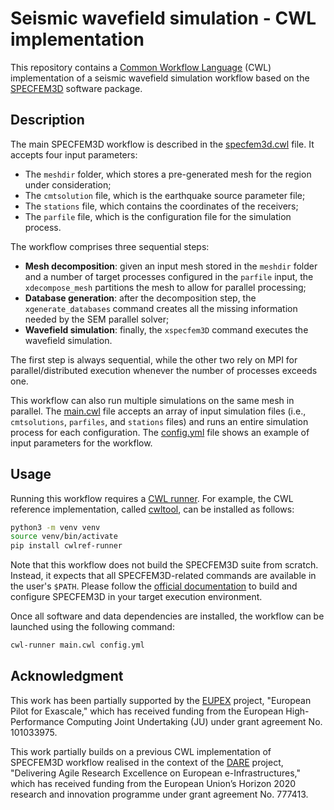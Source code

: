 # Seismic wavefield simulation - CWL implementation

This repository contains a [Common Workflow Language](https://commonwl.org) (CWL) implementation of a seismic wavefield simulation workflow based on the [SPECFEM3D](https://specfem3d.readthedocs.io/en/latest/) software package.

## Description

The main SPECFEM3D workflow is described in the [specfem3d.cwl](./specfem3d.cwl) file. It accepts four input parameters:

- The `meshdir` folder, which stores a pre-generated mesh for the region under consideration;
- The `cmtsolution` file, which is the earthquake source parameter file;
- The `stations` file, which contains the coordinates of the receivers;
- The `parfile` file, which is the configuration file for the simulation process.

The workflow comprises three sequential steps:

- **Mesh decomposition**: given an input mesh stored in the `meshdir` folder and a number of target processes configured in the `parfile` input, the `xdecompose_mesh` partitions the mesh to allow for parallel processing;
- **Database generation**: after the decomposition step, the `xgenerate_databases` command creates all the missing information needed by the SEM parallel solver;
- **Wavefield simulation**: finally, the `xspecfem3D` command executes the wavefield simulation.

The first step is always sequential, while the other two rely on MPI for parallel/distributed execution whenever the number of processes exceeds one.

This workflow can also run multiple simulations on the same mesh in parallel. The [main.cwl](./main.cwl) file accepts an array of input simulation files (i.e., `cmtsolutions`, `parfiles`, and `stations` files) and runs an entire simulation process for each configuration. The [config.yml](./config.yml) file shows an example of input parameters for the workflow.

## Usage

Running this workflow requires a [CWL runner](https://www.commonwl.org/implementations/). For example, the CWL reference implementation, called [cwltool](https://github.com/common-workflow-language/cwltool), can be installed as follows:

```bash
python3 -m venv venv
source venv/bin/activate
pip install cwlref-runner
```

Note that this workflow does not build the SPECFEM3D suite from scratch. Instead, it expects that all SPECFEM3D-related commands are available in the user's `$PATH`. Please follow the [official documentation](https://specfem3d.readthedocs.io/en/latest/02_getting_started/) to build and configure SPECFEM3D in your target execution environment.

Once all software and data dependencies are installed, the workflow can be launched using the following command:

```bash
cwl-runner main.cwl config.yml
```

## Acknowledgment

This work has been partially supported by the [EUPEX](https://eupex.eu/) project, "European Pilot for Exascale," which has received funding from the European High-Performance Computing Joint Undertaking (JU) under grant agreement No. 101033975.

This work partially builds on a previous CWL implementation of SPECFEM3D workflow realised in the context of the [DARE](http://project-dare.eu/) project, "Delivering Agile Research Excellence on European e-Infrastructures," which has received funding from the European Union’s Horizon 2020 research and innovation programme under grant agreement No. 777413.